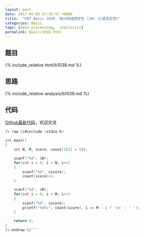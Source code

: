 ```yaml
---
layout: post
date: 2017-05-03 17:35:57 +0800
title:  "PAT Basic 1038. 统计同成绩学生 (20) (C语言实现)"
categories: Basic
tags: [data processing,  statistics]
permalink: Basic/1038.html
---
```


## 题目

{% include_relative html/b1038.md %}

## 思路

{% include_relative analysis/b1038.md %}

## 代码

[Github最新代码](https://github.com/OliverLew/PAT/blob/master/PATBasic/1038.c)，欢迎交流

```c
{% raw %}#include <stdio.h>

int main()
{
    int N, M, score, count[101] = {0};

    scanf("%d", &N);
    for(int i = 0; i < N; i++)
    {
        scanf("%d", &score);
        count[score]++;
    }

    scanf("%d", &M);
    for(int i = 0; i < M; i++)
    {
        scanf("%d", &score);
        printf("%d%c", count[score], i == M - 1 ? '\n' : ' ');
    }

    return 0;
}
{% endraw %}```